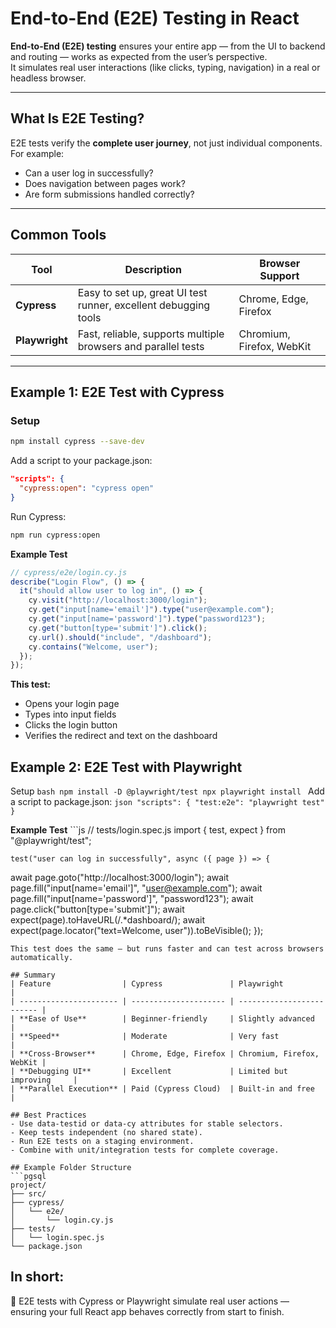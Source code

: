 # End-to-End (E2E) Testing in React

**End-to-End (E2E) testing** ensures your entire app — from the UI to backend and routing — works as expected from the user’s perspective.  
It simulates real user interactions (like clicks, typing, navigation) in a real or headless browser.

---

## What Is E2E Testing?

E2E tests verify the **complete user journey**, not just individual components.  
For example:
- Can a user log in successfully?
- Does navigation between pages work?
- Are form submissions handled correctly?

---

##  Common Tools

| Tool | Description | Browser Support |
|------|--------------|----------------|
| **Cypress** | Easy to set up, great UI test runner, excellent debugging tools | Chrome, Edge, Firefox |
| **Playwright** | Fast, reliable, supports multiple browsers and parallel tests | Chromium, Firefox, WebKit |

---

##  Example 1: E2E Test with **Cypress**

###  Setup
```bash
npm install cypress --save-dev
```
Add a script to your package.json:
```json
"scripts": {
  "cypress:open": "cypress open"
}
```
Run Cypress:
```bash
npm run cypress:open
```
**Example Test**
```js
// cypress/e2e/login.cy.js
describe("Login Flow", () => {
  it("should allow user to log in", () => {
    cy.visit("http://localhost:3000/login");
    cy.get("input[name='email']").type("user@example.com");
    cy.get("input[name='password']").type("password123");
    cy.get("button[type='submit']").click();
    cy.url().should("include", "/dashboard");
    cy.contains("Welcome, user");
  });
});
```
**This test:**
  - Opens your login page
  - Types into input fields
  - Clicks the login button
  - Verifies the redirect and text on the dashboard

  ## Example 2: E2E Test with Playwright
   Setup
     ```bash
      npm install -D @playwright/test
      npx playwright install
      ```
   Add a script to package.json:
    ```json
       "scripts": {
       "test:e2e": "playwright test"
      }
      ```
    
   **Example Test**
     ```js
     // tests/login.spec.js
      import { test, expect } from "@playwright/test";

    test("user can log in successfully", async ({ page }) => {
  await page.goto("http://localhost:3000/login");
  await page.fill("input[name='email']", "user@example.com");
  await page.fill("input[name='password']", "password123");
  await page.click("button[type='submit']");
  await expect(page).toHaveURL(/.*dashboard/);
  await expect(page.locator("text=Welcome, user")).toBeVisible();
   });
   ```
This test does the same — but runs faster and can test across browsers automatically.

## Summary
| Feature                | Cypress               | Playwright                |
| ---------------------- | --------------------- | ------------------------- |
| **Ease of Use**        | Beginner-friendly     | Slightly advanced         |
| **Speed**              | Moderate              | Very fast                 |
| **Cross-Browser**      | Chrome, Edge, Firefox | Chromium, Firefox, WebKit |
| **Debugging UI**       | Excellent             | Limited but improving     |
| **Parallel Execution** | Paid (Cypress Cloud)  | Built-in and free         |

## Best Practices
 - Use data-testid or data-cy attributes for stable selectors.
 - Keep tests independent (no shared state).
 - Run E2E tests on a staging environment.
 - Combine with unit/integration tests for complete coverage.

## Example Folder Structure
```pgsql
project/
├── src/
├── cypress/
│   └── e2e/
│       └── login.cy.js
├── tests/
│   └── login.spec.js
└── package.json
```
## In short:

🧩 E2E tests with Cypress or Playwright simulate real user actions — ensuring your full React app behaves correctly from start to finish.

